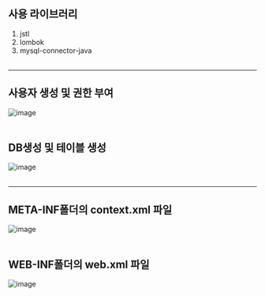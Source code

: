 ## 사용 라이브러리
  1. jstl
  2. lombok
  3. mysql-connector-java
<br/><br/>
<hr/>

## 사용자 생성 및 권한 부여
![image](https://user-images.githubusercontent.com/63082842/104254692-b1e29980-54ba-11eb-959e-aaa450b70658.png)
<br/><br/>

## DB생성 및 테이블 생성
![image](https://user-images.githubusercontent.com/63082842/104254737-c9ba1d80-54ba-11eb-90e7-b4d2e9d75718.png)
<br/><br/>
<hr/>

## META-INF폴더의 context.xml 파일
![image](https://user-images.githubusercontent.com/63082842/104254870-2584a680-54bb-11eb-9756-aeb1aa9f2551.png)
<br/><br/>

## WEB-INF폴더의 web.xml 파일
![image](https://user-images.githubusercontent.com/63082842/104255428-5dd8b480-54bc-11eb-8995-8f0ec26cf351.png)
